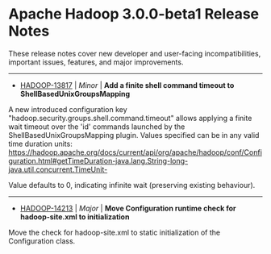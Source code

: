 
<!---
# Licensed to the Apache Software Foundation (ASF) under one
# or more contributor license agreements.  See the NOTICE file
# distributed with this work for additional information
# regarding copyright ownership.  The ASF licenses this file
# to you under the Apache License, Version 2.0 (the
# "License"); you may not use this file except in compliance
# with the License.  You may obtain a copy of the License at
#
#     http://www.apache.org/licenses/LICENSE-2.0
#
# Unless required by applicable law or agreed to in writing, software
# distributed under the License is distributed on an "AS IS" BASIS,
# WITHOUT WARRANTIES OR CONDITIONS OF ANY KIND, either express or implied.
# See the License for the specific language governing permissions and
# limitations under the License.
-->
# Apache Hadoop  3.0.0-beta1 Release Notes

These release notes cover new developer and user-facing incompatibilities, important issues, features, and major improvements.


---

* [HADOOP-13817](https://issues.apache.org/jira/browse/HADOOP-13817) | *Minor* | **Add a finite shell command timeout to ShellBasedUnixGroupsMapping**

A new introduced configuration key "hadoop.security.groups.shell.command.timeout" allows applying a finite wait timeout over the 'id' commands launched by the ShellBasedUnixGroupsMapping plugin. Values specified can be in any valid time duration units: https://hadoop.apache.org/docs/current/api/org/apache/hadoop/conf/Configuration.html#getTimeDuration-java.lang.String-long-java.util.concurrent.TimeUnit-

Value defaults to 0, indicating infinite wait (preserving existing behaviour).


---

* [HADOOP-14213](https://issues.apache.org/jira/browse/HADOOP-14213) | *Major* | **Move Configuration runtime check for hadoop-site.xml to initialization**

Move the check for hadoop-site.xml to static initialization of the Configuration class.



